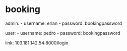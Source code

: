# booking

admin:
    - username: erlan
    - password: bookingpassword

user:
    - username: pedro
    - password: bookingpassword

link: 103.181.142.54:8000/login
